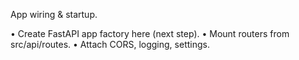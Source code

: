 App wiring & startup.

•	Create FastAPI app factory here (next step).
•	Mount routers from src/api/routes.
•	Attach CORS, logging, settings.
